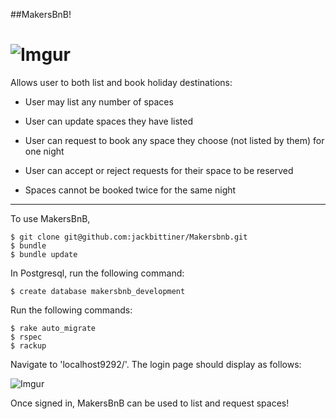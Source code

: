 ##MakersBnB!

![Imgur](http://i.imgur.com/jciL2bD.png)
=================

Allows user to both list and book holiday destinations:

- User may list any number of spaces
- User can update spaces they have listed

- User can request to book any space they choose (not listed by them) for one night
- User can accept or reject requests for their space to be reserved
- Spaces cannot be booked twice for the same night

-------

To use MakersBnB, 

```
$ git clone git@github.com:jackbittiner/Makersbnb.git
$ bundle
$ bundle update
```

In Postgresql, run the following command:

```
$ create database makersbnb_development
```

Run the following commands:
```
$ rake auto_migrate
$ rspec
$ rackup
```

Navigate to 'localhost9292/'. The login page should display as follows:

![Imgur](http://i.imgur.com/jc6Yw0M.png)

Once signed in, MakersBnB can be used to list and request spaces!
